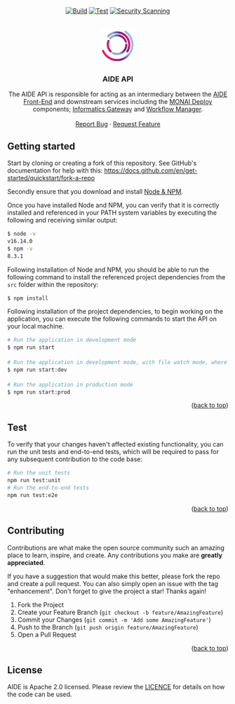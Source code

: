 <!--
  ~ Copyright 2022 Crown Copyright
  ~
  ~ Licensed under the Apache License, Version 2.0 (the "License");
  ~ you may not use this file except in compliance with the License.
  ~ You may obtain a copy of the License at
  ~
  ~ http://www.apache.org/licenses/LICENSE-2.0
  ~
  ~ Unless required by applicable law or agreed to in writing, software
  ~ distributed under the License is distributed on an "AS IS" BASIS,
  ~ WITHOUT WARRANTIES OR CONDITIONS OF ANY KIND, either express or implied.
  ~ See the License for the specific language governing permissions and
  ~ limitations under the License.
-->

<a name="readme-top"></a>

<div align="center">

[![Build](https://github.com/AI4VBH/AIDE-api/actions/workflows/build.yml/badge.svg)](https://github.com/AI4VBH/AIDE-api/actions/workflows/build.yml)
[![Test](https://github.com/AI4VBH/AIDE-api/actions/workflows/test.yml/badge.svg)](https://github.com/AI4VBH/AIDE-api/actions/workflows/test.yml)
[![Security Scanning](https://github.com/AI4VBH/AIDE-api/actions/workflows/security.yml/badge.svg)](https://github.com/AI4VBH/AIDE-api/actions/workflows/security.yml)

</div>

<br />
<div align="center">
  <a href="https://github.com/AI4VBH/AIDE-api">
    <img src="aide-logo.png" alt="Logo" width="80" height="80">
  </a>

<h3 align="center">AIDE API</h3>

  <p align="center">
    The AIDE API is responsible for acting as an intermediary between the <a href="https://github.com/AI4VBH/AIDE-front-end" target="_blank">AIDE Front-End</a> and downstream services including the <a href="https://monai.io/deploy.html" target="_blank">MONAI Deploy</a> components; <a href="https://github.com/Project-MONAI/monai-deploy-informatics-gateway" target="_blank">Informatics Gateway</a> and <a href="https://github.com/Project-MONAI/monai-deploy-workflow-manager" target="_blank">Workflow Manager</a>.
    <br />
    <br />
    <a href="https://github.com/AI4VBH/AIDE-api/issues">Report Bug</a>
    ·
    <a href="https://github.com/AI4VBH/AIDE-api/issues">Request Feature</a>
  </p>
</div>

<!-- INSTALLATION -->
## Getting started

Start by cloning or creating a fork of this repository. See GitHub's documentation for help with this: https://docs.github.com/en/get-started/quickstart/fork-a-repo

Secondly ensure that you download and install [Node & NPM](https://docs.npmjs.com/downloading-and-installing-node-js-and-npm).

Once you have installed Node and NPM, you can verify that it is correctly installed and referenced in your PATH system variables by executing the following and receiving similar output:

```bash
$ node -v
v16.14.0
$ npm -v
8.3.1
```

Following installation of Node and NPM, you should be able to run the following command to install the referenced project dependencies from the `src` folder within the repository:

```bash
$ npm install
```

Following installation of the project dependencies, to begin working on the application, you can execute the following commands to start the API on your local machine.

```bash
# Run the application in development mode
$ npm run start

# Run the application in development mode, with file watch mode, where changes will cause the application to reload whilst running.
$ npm run start:dev

# Run the application in production mode
$ npm run start:prod
```

<div align="right">(<a href="#readme-top">back to top</a>)</div>

<!-- TEST -->
## Test

To verify that your changes haven't affected existing functionality, you can run the unit tests and end-to-end tests, which will be required to pass for any subsequent contribution to the code base:

```bash
# Run the unit tests
npm run test:unit
# Run the end-to-end tests
npm run test:e2e
```

<div align="right">(<a href="#readme-top">back to top</a>)</div>

<!-- CONTRIBUTING -->
## Contributing

Contributions are what make the open source community such an amazing place to learn, inspire, and create. Any contributions you make are **greatly appreciated**.

If you have a suggestion that would make this better, please fork the repo and create a pull request. You can also simply open an issue with the tag "enhancement".
Don't forget to give the project a star! Thanks again!

1. Fork the Project
2. Create your Feature Branch (`git checkout -b feature/AmazingFeature`)
3. Commit your Changes (`git commit -m 'Add some AmazingFeature'`)
4. Push to the Branch (`git push origin feature/AmazingFeature`)
5. Open a Pull Request

<div align="right">(<a href="#readme-top">back to top</a>)</div>

<!-- LICENSE -->
## License

AIDE is Apache 2.0 licensed. Please review the [LICENCE](LICENCE) for details on how the code can be used.